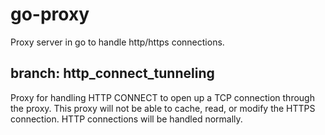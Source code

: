 # go-proxy
Proxy server in go to handle http/https connections.

## branch: http_connect_tunneling
Proxy for handling HTTP CONNECT to open up a TCP connection through the proxy. This proxy will not be able to cache, read, or modify the HTTPS connection. HTTP connections will be handled normally.
